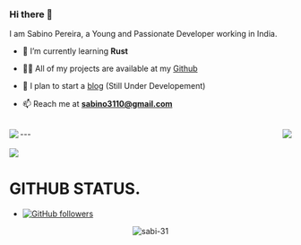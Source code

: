 ### Hi there 👋

I am Sabino Pereira, a Young and Passionate Developer working in India.

- 🧠 I’m currently learning **Rust**

- 👨‍💻 All of my projects are available at my [Github](https://github.com/sabi-31)

- 📝 I plan to start a [blog](https://blog.sabino.homes) (Still Under Developement)

- 📫 Reach me at **sabino3110@gmail.com**

<br>
<img align="left" src="https://github-readme-stats.vercel.app/api?username=sabi-31&show_icons=true&hide_border=true&theme=dracula"> 
<img align="right" src="https://github-readme-stats.vercel.app/api/top-langs/?username=sabi-31&theme=dracula&hide=batchfile">
---
<br>
<br>
<img align="center" src="https://github-profile-trophy.vercel.app/?username=sabi-31&theme=dracula&count_private=true">






# GITHUB STATUS.
- [![GitHub followers](https://img.shields.io/github/followers/sabi-31.svg?style=social&label=Follow&maxAge=2592000)](https://github.com/sabi-31?tab=followers)



<p align = "center"><img align="center" src="https://github-readme-streak-stats.herokuapp.com/?user=sabi-31&theme=tokyonight&" alt="sabi-31" /></p>
